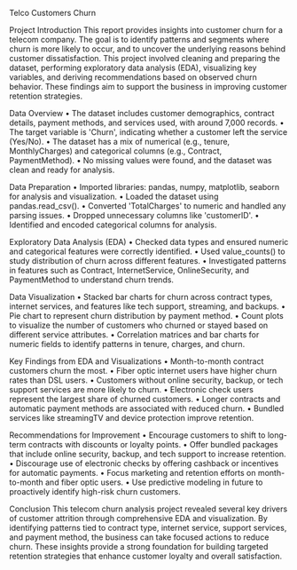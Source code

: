 Telco Customers Churn

Project Introduction
This report provides insights into customer churn for a telecom company. The goal is to identify patterns and segments where churn is more likely to occur, and to uncover the underlying reasons behind customer dissatisfaction. This project involved cleaning and preparing the dataset, performing exploratory data analysis (EDA), visualizing key variables, and deriving recommendations based on observed churn behavior. These findings aim to support the business in improving customer retention strategies.

Data Overview
• The dataset includes customer demographics, contract details, payment methods, and services used, with around 7,000 records.
• The target variable is 'Churn', indicating whether a customer left the service (Yes/No).
• The dataset has a mix of numerical (e.g., tenure, MonthlyCharges) and categorical columns (e.g., Contract, PaymentMethod).
• No missing values were found, and the dataset was clean and ready for analysis.

Data Preparation
• Imported libraries: pandas, numpy, matplotlib, seaborn for analysis and visualization.
• Loaded the dataset using pandas.read_csv().
• Converted 'TotalCharges' to numeric and handled any parsing issues.
• Dropped unnecessary columns like 'customerID'.
• Identified and encoded categorical columns for analysis.

Exploratory Data Analysis (EDA)
• Checked data types and ensured numeric and categorical features were correctly identified.
• Used value_counts() to study distribution of churn across different features.
• Investigated patterns in features such as Contract, InternetService, OnlineSecurity, and PaymentMethod to understand churn trends.

Data Visualization
• Stacked bar charts for churn across contract types, internet services, and features like tech support, streaming, and backups.
• Pie chart to represent churn distribution by payment method.
• Count plots to visualize the number of customers who churned or stayed based on different service attributes.
• Correlation matrices and bar charts for numeric fields to identify patterns in tenure, charges, and churn.

Key Findings from EDA and Visualizations
• Month-to-month contract customers churn the most.
• Fiber optic internet users have higher churn rates than DSL users.
• Customers without online security, backup, or tech support services are more likely to churn.
• Electronic check users represent the largest share of churned customers.
• Longer contracts and automatic payment methods are associated with reduced churn.
• Bundled services like streamingTV and device protection improve retention.

Recommendations for Improvement
• Encourage customers to shift to long-term contracts with discounts or loyalty points.
• Offer bundled packages that include online security, backup, and tech support to increase retention.
• Discourage use of electronic checks by offering cashback or incentives for automatic payments.
• Focus marketing and retention efforts on month-to-month and fiber optic users.
• Use predictive modeling in future to proactively identify high-risk churn customers.

Conclusion
This telecom churn analysis project revealed several key drivers of customer attrition through comprehensive EDA and visualization. By identifying patterns tied to contract type, internet service, support services, and payment method, the business can take focused actions to reduce churn. These insights provide a strong foundation for building targeted retention strategies that enhance customer loyalty and overall satisfaction.
